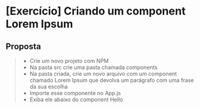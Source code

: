 # [Exercício] Criando um component Lorem Ipsum

## Proposta
> * Crie um novo projeto com NPM
> * Na pasta src crie uma pasta chamada components
> * Na pasta criada, crie um novo arquivo com um component chamado Lorem Ipsum que devolva um parágrafo com uma frase da sua escolha
> * Importe esse componente no App.js
> * Exiba ele abaixo do component Hello
